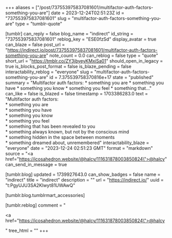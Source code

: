 +++
aliases = ["/post/737553975837081601/multifactor-auth-factors-something-you-are"]
date = 2023-12-24T02:51:23Z
id = "737553975837081601"
slug = "multifactor-auth-factors-something-you-are"
type = "tumblr-quote"

[tumblr]
can_reply = false
blog_name = "indirect"
id_string = "737553975837081601"
reblog_key = "ESE0fzSd"
display_avatar = true
can_blaze = false
post_url = "https://indirect.io/post/737553975837081601/multifactor-auth-factors-something-you-are"
note_count = 0.0
can_reblog = false
type = "quote"
short_url = "https://tmblr.co/ZY3jbyeyKMxiSa01"
should_open_in_legacy = true
is_blocks_post_format = false
is_blaze_pending = false
interactability_reblog = "everyone"
slug = "multifactor-auth-factors-something-you-are"
id = 7.375539758370816e+17
state = "published"
summary = "Multifactor auth factors: * something you are * something you have * something you know * something you feel * something that..."
can_like = false
is_blazed = false
timestamp = 1703386283.0
text = "Multifactor auth factors:<br/>* something you are<br/>* something you have<br/>* something you know<br/>* something you feel<br/>* something that has been revealed to you <br/>* something always known, but not by the conscious mind<br/>* something hidden in the space between moments<br/>* something dreamed about, unremembered"
interactability_blaze = "everyone"
date = "2023-12-24 02:51:23 GMT"
format = "markdown"
source = "<a href=\"https://icosahedron.website/@halcy/111631878003850824\">@halcy</a>"
can_send_in_message = true

[tumblr.blog]
updated = 1739927643.0
can_show_badges = false
name = "indirect"
title = "indirect"
description = ""
url = "https://indirect.io/"
uuid = "t:PgyUJU3SA2Klwyt81UWAwQ"

[tumblr.blog.tumblrmart_accessories]

[tumblr.reblog]
comment = "<p><a href=\"https://icosahedron.website/@halcy/111631878003850824\">@halcy</a></p>"
tree_html = ""
+++
